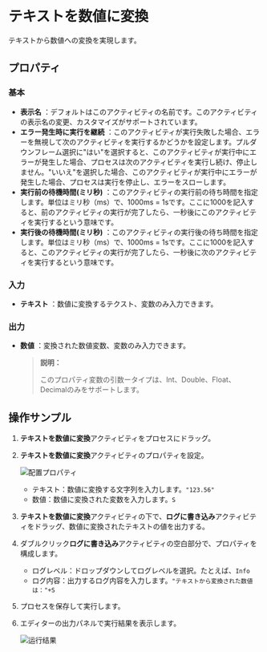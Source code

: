 # テキストを数値に変換

テキストから数値への変換を実現します。

## プロパティ

### 基本

- **表示名** ：デフォルトはこのアクティビティの名前です。このアクティビティの表示名の変更、カスタマイズがサポートされています。
- **エラー発生時に実行を継続** ：このアクティビティが実行失敗した場合、エラーを無視して次のアクティビティを実行するかどうかを設定します。プルダウンフレーム選択に"はい"を選択すると、このアクティビティが実行中にエラーが発生した場合、プロセスは次のアクティビティを実行し続け、停止しません。"いいえ"を選択した場合、このアクティビティが実行中にエラーが発生した場合、プロセスは実行を停止し、エラーをスローします。
- **実行前の待機時間(ミリ秒)** ：このアクティビティの実行前の待ち時間を指定します。単位はミリ秒（ms）で、1000ms = 1sです。ここに1000を記入すると、前のアクティビティの実行が完了したら、一秒後にこのアクティビティを実行するという意味です。
- **実行後の待機時間(ミリ秒)** ：このアクティビティの実行後の待ち時間を指定します。単位はミリ秒（ms）で、1000ms = 1sです。ここに1000を記入すると、このアクティビティの実行が完了したら、一秒後に次のアクティビティを実行するという意味です。

### 入力

- **テキスト** ：数値に変換するテクスト、変数のみ入力できます。

### 出力

- **数値** ：変換された数値変数、変数のみ入力できます。

    > **説明：**
    >
    > このプロパティ変数の引数ータイプは、Int、Double、Float、Decimalのみをサポートします。

## 操作サンプル

1. **テキストを数値に変換**アクティビティをプロセスにドラッグ。
2. **テキストを数値に変換**アクティビティのプロパティを設定。

    ![配置プロパティ](https://docimages.blob.core.chinacloudapi.cn/images/Activities/texttonum20210104.png)

    - テキスト：数値に変換する文字列を入力します。`"123.56"`
    - 数値：数値に変換された変数を入力します。`S`

3. **テキストを数値に変換**アクティビティの下で、**ログに書き込み**アクティビティをドラッグ、数値に変換されたテキストの値を出力する。
4. ダブルクリック**ログに書き込み**アクティビティの空白部分で、プロパティを構成します。

    - ログレベル：ドロップダウンしてログレベルを選択。たとえば、`Info`
    - ログ内容：出力するログ内容を入力します。`"テキストから変換された数値は："+S`

5. プロセスを保存して実行します。
6. エディターの出力パネルで実行結果を表示します。

    ![运行结果](https://docimages.blob.core.chinacloudapi.cn/images/Activities/texttonumresult20210104.png)
